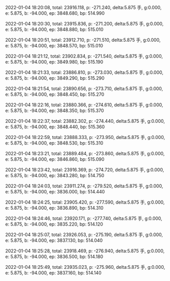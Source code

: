 2022-01-04 18:20:08, total: 23916.118, p: -271.240, delta:5.875 手, g:0.000, e: 5.875, b: -94.000, ep: 3848.680, bp: 514.990

2022-01-04 18:20:30, total: 23915.836, p: -271.200, delta:5.875 手, g:0.000, e: 5.875, b: -94.000, ep: 3848.880, bp: 515.010

2022-01-04 18:20:51, total: 23912.710, p: -271.510, delta:5.875 手, g:0.000, e: 5.875, b: -94.000, ep: 3848.570, bp: 515.010

2022-01-04 18:21:12, total: 23902.834, p: -271.540, delta:5.875 手, g:0.000, e: 5.875, b: -94.000, ep: 3849.980, bp: 515.190

2022-01-04 18:21:33, total: 23886.810, p: -273.030, delta:5.875 手, g:0.000, e: 5.875, b: -94.000, ep: 3849.290, bp: 515.290

2022-01-04 18:21:54, total: 23890.656, p: -273.710, delta:5.875 手, g:0.000, e: 5.875, b: -94.000, ep: 3848.450, bp: 515.270

2022-01-04 18:22:16, total: 23880.366, p: -274.610, delta:5.875 手, g:0.000, e: 5.875, b: -94.000, ep: 3848.350, bp: 515.370

2022-01-04 18:22:37, total: 23882.302, p: -274.440, delta:5.875 手, g:0.000, e: 5.875, b: -94.000, ep: 3848.440, bp: 515.360

2022-01-04 18:22:59, total: 23888.333, p: -273.950, delta:5.875 手, g:0.000, e: 5.875, b: -94.000, ep: 3848.530, bp: 515.310

2022-01-04 18:23:21, total: 23889.484, p: -273.860, delta:5.875 手, g:0.000, e: 5.875, b: -94.000, ep: 3846.860, bp: 515.090

2022-01-04 18:23:42, total: 23916.369, p: -274.720, delta:5.875 手, g:0.000, e: 5.875, b: -94.000, ep: 3843.280, bp: 514.750

2022-01-04 18:24:03, total: 23911.274, p: -279.520, delta:5.875 手, g:0.000, e: 5.875, b: -94.000, ep: 3836.000, bp: 514.440

2022-01-04 18:24:25, total: 23905.420, p: -277.590, delta:5.875 手, g:0.000, e: 5.875, b: -94.000, ep: 3836.890, bp: 514.310

2022-01-04 18:24:46, total: 23920.171, p: -277.740, delta:5.875 手, g:0.000, e: 5.875, b: -94.000, ep: 3835.220, bp: 514.120

2022-01-04 18:25:07, total: 23926.053, p: -275.190, delta:5.875 手, g:0.000, e: 5.875, b: -94.000, ep: 3837.130, bp: 514.040

2022-01-04 18:25:28, total: 23918.469, p: -276.940, delta:5.875 手, g:0.000, e: 5.875, b: -94.000, ep: 3836.500, bp: 514.180

2022-01-04 18:25:49, total: 23935.023, p: -275.960, delta:5.875 手, g:0.000, e: 5.875, b: -94.000, ep: 3837.160, bp: 514.140